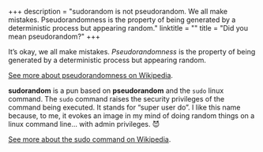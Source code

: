 +++
description = "sudorandom is not pseudorandom. We all make mistakes. Pseudorandomness is the property of being generated by a deterministic process but appearing random."
linktitle = ""
title = "Did you mean pseudorandom?"
+++

It’s okay, we all make mistakes. *Pseudorandomness* is the property of being generated by a deterministic process but appearing random.

[See more about pseudorandomness on Wikipedia](https://en.wikipedia.org/wiki/Pseudorandomness).

**sudorandom** is a pun based on **pseudorandom** and the `sudo` linux command. The `sudo` command raises the security privileges of the command being executed. It stands for “super user do”. I like this name because, to me, it evokes an image in my mind of doing random things on a linux command line... with admin privileges. 😈

[See more about the sudo command on Wikipedia](https://en.wikipedia.org/wiki/Sudo).
